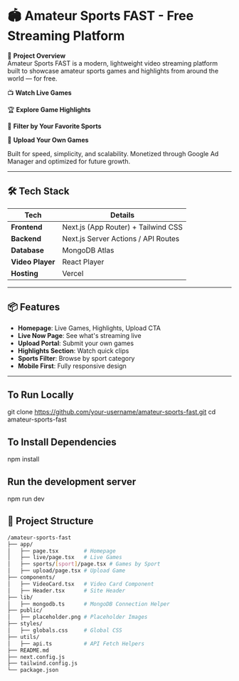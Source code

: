 # 🏟️ Amateur Sports FAST - Free Streaming Platform

🚀 **Project Overview**  
Amateur Sports FAST is a modern, lightweight video streaming platform built to showcase amateur sports games and highlights from around the world — for free.

📺 **Watch Live Games**

🏆 **Explore Game Highlights**

🏀 **Filter by Your Favorite Sports**

🎥 **Upload Your Own Games**

Built for speed, simplicity, and scalability. Monetized through Google Ad Manager and optimized for future growth.

---

## 🛠️ Tech Stack

| **Tech**       | **Details**                         |
|----------------|-------------------------------------|
| **Frontend**   | Next.js (App Router) + Tailwind CSS |
| **Backend**    | Next.js Server Actions / API Routes|
| **Database**   | MongoDB Atlas                       |
| **Video Player** | React Player                      |
| **Hosting**    | Vercel                              |

---

## 📦 Features

- **Homepage**: Live Games, Highlights, Upload CTA
- **Live Now Page**: See what's streaming live
- **Upload Portal**: Submit your own games
- **Highlights Section**: Watch quick clips
- **Sports Filter**: Browse by sport category
- **Mobile First**: Fully responsive design

---

## To Run Locally

git clone https://github.com/your-username/amateur-sports-fast.git
cd amateur-sports-fast

## To Install Dependencies

npm install

## Run the development server

npm run dev

## 📂 Project Structure

```bash
/amateur-sports-fast
├── app/
│   ├── page.tsx        # Homepage
│   ├── live/page.tsx   # Live Games
│   ├── sports/[sport]/page.tsx # Games by Sport
│   ├── upload/page.tsx # Upload Game
├── components/
│   ├── VideoCard.tsx   # Video Card Component
│   ├── Header.tsx      # Site Header
├── lib/
│   ├── mongodb.ts      # MongoDB Connection Helper
├── public/
│   ├── placeholder.png # Placeholder Images
├── styles/
│   ├── globals.css     # Global CSS
├── utils/
│   ├── api.ts          # API Fetch Helpers
├── README.md
├── next.config.js
├── tailwind.config.js
└── package.json
